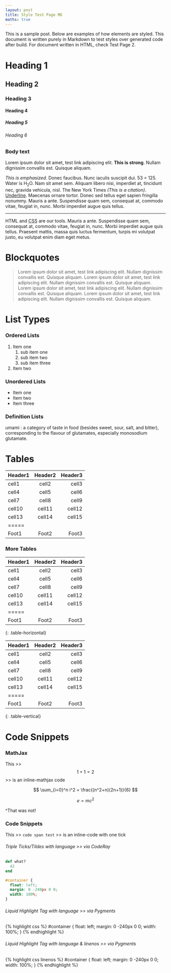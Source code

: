 ```yaml
---
layout: post
title: Style Test Page MD
maths: true
---
```



This is a sample post. Below are examples of how elements are styled. This document is written purely in Markdown to test styles over generated code after build. For document written in HTML, check Test Page 2.
<br/>

# Heading 1

## Heading 2

### Heading 3

#### Heading 4

##### Heading 5

###### Heading 6

### Body text

Lorem ipsum dolor sit amet, test link adipiscing elit. **This is strong**. Nullam dignissim convallis est. Quisque aliquam.


*This is emphasized*. Donec faucibus. Nunc iaculis suscipit dui. 53 = 125. Water is H<sub>2</sub>O. Nam sit amet sem. Aliquam libero nisi, imperdiet at, tincidunt nec, gravida vehicula, nisl. The New York Times <cite>(This is a citation)</cite>. <u>Underline</u>. Maecenas ornare tortor. Donec sed tellus eget sapien fringilla nonummy. Mauris a ante. Suspendisse quam sem, consequat at, commodo vitae, feugiat in, nunc. Morbi imperdiet augue quis tellus.

***

HTML and <abbr title="cascading stylesheets">CSS</abbr> are our tools. Mauris a ante. Suspendisse quam sem, consequat at, commodo vitae, feugiat in, nunc. Morbi imperdiet augue quis tellus. Praesent mattis, massa quis luctus fermentum, turpis mi volutpat justo, eu volutpat enim diam eget metus.

# Blockquotes

> Lorem ipsum dolor sit amet, test link adipiscing elit. Nullam dignissim convallis est. Quisque aliquam. Lorem ipsum dolor sit amet, test link adipiscing elit. Nullam dignissim convallis est. Quisque aliquam. Lorem ipsum dolor sit amet, test link adipiscing elit. Nullam dignissim convallis est. Quisque aliquam. Lorem ipsum dolor sit amet, test link adipiscing elit. Nullam dignissim convallis est. Quisque aliquam.

# List Types

### Ordered Lists

1. Item one
   1. sub item one
   2. sub item two
   3. sub item three
2. Item two

### Unordered Lists

* Item one
* Item two
* Item three

### Definition Lists

umami
: a category of taste in food (besides sweet, sour, salt, and bitter), corresponding to the flavour of glutamates, especially monosodium glutamate.

# Tables

| Header1 | Header2 | Header3 |
|:--------|:-------:|--------:|
| cell1   | cell2   | cell3   |
| cell4   | cell5   | cell6   |
| cell7   | cell8   | cell9   |
| cell10  | cell11  | cell12  |
| cell13  | cell14  | cell15  |
|=====
| Foot1   | Foot2   | Foot3   |

### More Tables

| Header1 | Header2 | Header3 |
|:--------|:-------:|--------:|
| cell1   | cell2   | cell3   |
| cell4   | cell5   | cell6   |
| cell7   | cell8   | cell9   |
| cell10  | cell11  | cell12  |
| cell13  | cell14  | cell15  |
|=====
| Foot1   | Foot2   | Foot3   |
{: .table-horizontal}


| Header1 | Header2 | Header3 |
|:--------|:-------:|--------:|
| cell1   | cell2   | cell3   |
| cell4   | cell5   | cell6   |
| cell7   | cell8   | cell9   |
| cell10  | cell11  | cell12  |
| cell13  | cell14  | cell15  |
|=====
| Foot1   | Foot2   | Foot3   |
{: .table-vertical}

# Code Snippets

### MathJax

This >> $$ 1 + 1 = 2 $$ >> is an inline-mathjax code

$$
\sum_{i=0}^n i^2 = \frac{(n^2+n)(2n+1)}{6}
$$

$$ e = mc^2 $$

^That was not!

### Code Snippets

This >> `code span test` >> is an inline-code with one tick

###### Triple Ticks/Tildes with language >> via CodeRay

~~~ ruby
def what?
  42
end
~~~

```css
#container {
  float: left;
  margin: 0 -240px 0 0;
  width: 100%;
}
```

###### Liquid Highlight Tag with language >> via Pygments

{% highlight css %}
#container {
  float: left;
  margin: 0 -240px 0 0;
  width: 100%;
}
{% endhighlight %}

###### Liquid Highlight Tag with language & linenos >> via Pygments

{% highlight css linenos %}
#container {
  float: left;
  margin: 0 -240px 0 0;
  width: 100%;
}
{% endhighlight %}
